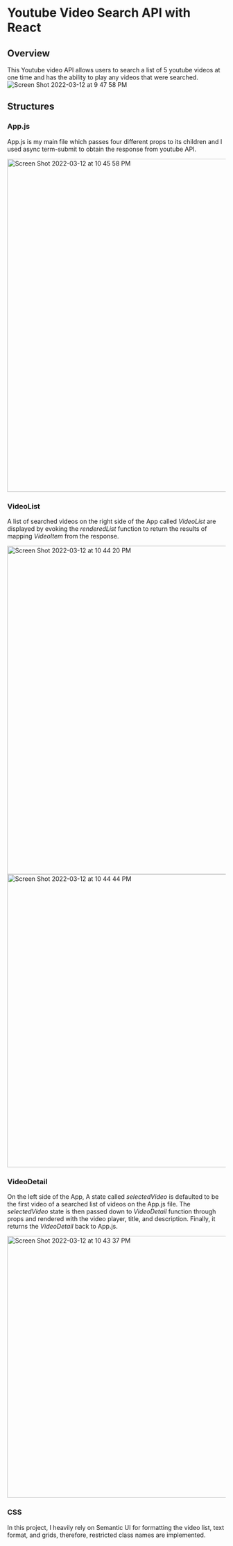 # Youtube Video Search API with React

## Overview
This Youtube video API allows users to search a list of 5 youtube videos at one time and has the ability to play any videos that were searched.
![Screen Shot 2022-03-12 at 9 47 58 PM](https://user-images.githubusercontent.com/84875731/158046903-3a9f42d9-27d9-42a6-b313-9eb3f9ed0ec4.png)

## Structures
### App.js
App.js is my main file which passes four different props to its children and I used async term-submit to obtain the response from youtube API.

<img width="766" alt="Screen Shot 2022-03-12 at 10 45 58 PM" src="https://user-images.githubusercontent.com/84875731/158048581-feed2a9b-1368-4a3a-a76a-04805da9c55f.png">

### VideoList
A list of searched videos on the right side of the App called *VideoList* are displayed by evoking the *renderedList* function to return the results of mapping *VideoItem* from the response. 

<img width="755" alt="Screen Shot 2022-03-12 at 10 44 20 PM" src="https://user-images.githubusercontent.com/84875731/158048522-38fbcf8d-5f56-4e18-91c9-180af6097a73.png">

<img width="674" alt="Screen Shot 2022-03-12 at 10 44 44 PM" src="https://user-images.githubusercontent.com/84875731/158048538-5774def5-9cde-46f0-ac61-21fe81cb8f2e.png">

### VideoDetail
On the left side of the App, A state called *selectedVideo* is defaulted to be the first video of a searched list of videos on the App.js file. The *selectedVideo* state is then passed down to *VideoDetail* function through props and rendered with the video player, title, and description. Finally, it returns the *VideoDetail* back to App.js.

<img width="602" alt="Screen Shot 2022-03-12 at 10 43 37 PM" src="https://user-images.githubusercontent.com/84875731/158048500-0a5af02c-c0bd-418e-bb54-0e80a53fb7fa.png">

### CSS
In this project, I heavily rely on Semantic UI for formatting the video list, text format, and grids, therefore, restricted class names are implemented.
